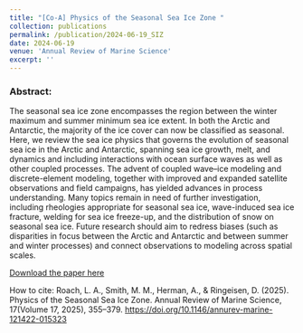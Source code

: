 ```yaml
---
title: "[Co-A] Physics of the Seasonal Sea Ice Zone "
collection: publications
permalink: /publication/2024-06-19_SIZ
date: 2024-06-19
venue: 'Annual Review of Marine Science'
excerpt: ''
---
```


### Abstract:

The seasonal sea ice zone encompasses the region between the winter maximum and summer minimum sea ice extent. In both the Arctic and Antarctic, the majority of the ice cover can now be classified as seasonal. Here, we review the sea ice physics that governs the evolution of seasonal sea ice in the Arctic and Antarctic, spanning sea ice growth, melt, and dynamics and including interactions with ocean surface waves as well as other coupled processes. The advent of coupled wave–ice modeling and discrete-element modeling, together with improved and expanded satellite observations and field campaigns, has yielded advances in process understanding. Many topics remain in need of further investigation, including rheologies appropriate for seasonal sea ice, wave-induced sea ice fracture, welding for sea ice freeze-up, and the distribution of snow on seasonal sea ice. Future research should aim to redress biases (such as disparities in focus between the Arctic and Antarctic and between summer and winter processes) and connect observations to modeling across spatial scales.

[Download the paper here](https://doi.org/10.1146/annurev-marine-121422-015323)

How to cite: Roach, L. A., Smith, M. M., Herman, A., & Ringeisen, D. (2025). Physics of the Seasonal Sea Ice Zone. Annual Review of Marine Science, 17(Volume 17, 2025), 355–379. https://doi.org/10.1146/annurev-marine-121422-015323
